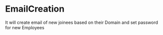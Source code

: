 # EmailCreation
It will create email of new joinees based on their  Domain and set password for new Employees
